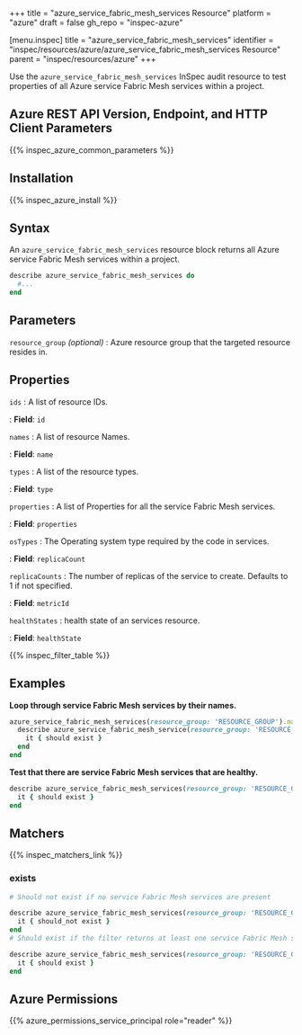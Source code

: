 +++
title = "azure_service_fabric_mesh_services Resource"
platform = "azure"
draft = false
gh_repo = "inspec-azure"

[menu.inspec]
title = "azure_service_fabric_mesh_services"
identifier = "inspec/resources/azure/azure_service_fabric_mesh_services Resource"
parent = "inspec/resources/azure"
+++

Use the `azure_service_fabric_mesh_services` InSpec audit resource to test properties of all Azure service Fabric Mesh services within a project.

## Azure REST API Version, Endpoint, and HTTP Client Parameters

{{% inspec_azure_common_parameters %}}

## Installation

{{% inspec_azure_install %}}

## Syntax

An `azure_service_fabric_mesh_services` resource block returns all Azure service Fabric Mesh services within a project.

```ruby
describe azure_service_fabric_mesh_services do
  #...
end
```

## Parameters

`resource_group` _(optional)_
: Azure resource group that the targeted resource resides in.

## Properties

`ids`
: A list of resource IDs.

: **Field**: `id`

`names`
: A list of resource Names.

: **Field**: `name`

`types`
: A list of the resource types.

: **Field**: `type`

`properties`
: A list of Properties for all the service Fabric Mesh services.

: **Field**: `properties`

`osTypes`
: The Operating system type required by the code in services.

: **Field**: `replicaCount`

`replicaCounts`
: The number of replicas of the service to create. Defaults to 1 if not specified.

: **Field**: `metricId`

`healthStates`
: health state of an services resource.

: **Field**: `healthState`

{{% inspec_filter_table %}}

## Examples

**Loop through service Fabric Mesh services by their names.**

```ruby
azure_service_fabric_mesh_services(resource_group: 'RESOURCE_GROUP').names.each do |name|
  describe azure_service_fabric_mesh_service(resource_group: 'RESOURCE_GROUP', name: name) do
    it { should exist }
  end
end
```

**Test that there are service Fabric Mesh services that are healthy.**

```ruby
describe azure_service_fabric_mesh_services(resource_group: 'RESOURCE_GROUP').where(replicaCounts: 2) do
  it { should exist }
end
```

## Matchers

{{% inspec_matchers_link %}}

### exists

```ruby
# Should not exist if no service Fabric Mesh services are present

describe azure_service_fabric_mesh_services(resource_group: 'RESOURCE_GROUP') do
  it { should_not exist }
end
# Should exist if the filter returns at least one service Fabric Mesh services

describe azure_service_fabric_mesh_services(resource_group: 'RESOURCE_GROUP') do
  it { should exist }
end
```

## Azure Permissions

{{% azure_permissions_service_principal role="reader" %}}
